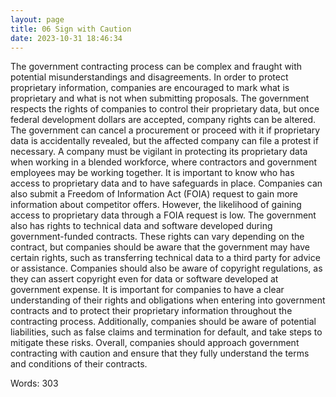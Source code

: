 ```yaml
---
layout: page
title: 06 Sign with Caution
date: 2023-10-31 18:46:34
---
```

The government contracting process can be complex and fraught with potential misunderstandings and disagreements. In order to protect proprietary information, companies are encouraged to mark what is proprietary and what is not when submitting proposals. The government respects the rights of companies to control their proprietary data, but once federal development dollars are accepted, company rights can be altered. The government can cancel a procurement or proceed with it if proprietary data is accidentally revealed, but the affected company can file a protest if necessary. A company must be vigilant in protecting its proprietary data when working in a blended workforce, where contractors and government employees may be working together. It is important to know who has access to proprietary data and to have safeguards in place. Companies can also submit a Freedom of Information Act (FOIA) request to gain more information about competitor offers. However, the likelihood of gaining access to proprietary data through a FOIA request is low. The government also has rights to technical data and software developed during government-funded contracts. These rights can vary depending on the contract, but companies should be aware that the government may have certain rights, such as transferring technical data to a third party for advice or assistance. Companies should also be aware of copyright regulations, as they can assert copyright even for data or software developed at government expense. It is important for companies to have a clear understanding of their rights and obligations when entering into government contracts and to protect their proprietary information throughout the contracting process. Additionally, companies should be aware of potential liabilities, such as false claims and termination for default, and take steps to mitigate these risks. Overall, companies should approach government contracting with caution and ensure that they fully understand the terms and conditions of their contracts.

Words: 303